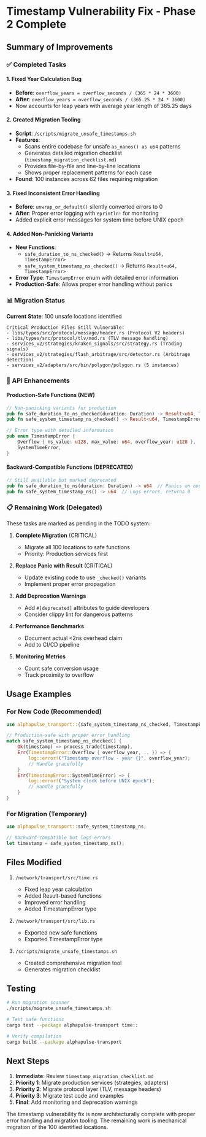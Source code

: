 # Timestamp Vulnerability Fix - Phase 2 Complete

## Summary of Improvements

### ✅ Completed Tasks

#### 1. **Fixed Year Calculation Bug**
- **Before**: `overflow_years = overflow_seconds / (365 * 24 * 3600)`  
- **After**: `overflow_years = overflow_seconds / (365.25 * 24 * 3600)`
- Now accounts for leap years with average year length of 365.25 days

#### 2. **Created Migration Tooling**
- **Script**: `/scripts/migrate_unsafe_timestamps.sh`
- **Features**:
  - Scans entire codebase for unsafe `as_nanos() as u64` patterns
  - Generates detailed migration checklist (`timestamp_migration_checklist.md`)
  - Provides file-by-file and line-by-line locations
  - Shows proper replacement patterns for each case
- **Found**: 100 instances across 62 files requiring migration

#### 3. **Fixed Inconsistent Error Handling**
- **Before**: `unwrap_or_default()` silently converted errors to 0
- **After**: Proper error logging with `eprintln!` for monitoring
- Added explicit error messages for system time before UNIX epoch

#### 4. **Added Non-Panicking Variants**
- **New Functions**:
  - `safe_duration_to_ns_checked()` → Returns `Result<u64, TimestampError>`
  - `safe_system_timestamp_ns_checked()` → Returns `Result<u64, TimestampError>`
- **Error Type**: `TimestampError` enum with detailed error information
- **Production-Safe**: Allows proper error handling without panics

### 📊 Migration Status

**Current State**: 100 unsafe locations identified
```
Critical Production Files Still Vulnerable:
- libs/types/src/protocol/message/header.rs (Protocol V2 headers)
- libs/types/src/protocol/tlv/mod.rs (TLV message handling)  
- services_v2/strategies/kraken_signals/src/strategy.rs (Trading signals)
- services_v2/strategies/flash_arbitrage/src/detector.rs (Arbitrage detection)
- services_v2/adapters/src/bin/polygon/polygon.rs (5 instances)
```

### 🔧 API Enhancements

#### Production-Safe Functions (NEW)
```rust
// Non-panicking variants for production
pub fn safe_duration_to_ns_checked(duration: Duration) -> Result<u64, TimestampError>
pub fn safe_system_timestamp_ns_checked() -> Result<u64, TimestampError>

// Error type with detailed information
pub enum TimestampError {
    Overflow { ns_value: u128, max_value: u64, overflow_year: u128 },
    SystemTimeError,
}
```

#### Backward-Compatible Functions (DEPRECATED)
```rust
// Still available but marked deprecated
pub fn safe_duration_to_ns(duration: Duration) -> u64  // Panics on overflow
pub fn safe_system_timestamp_ns() -> u64  // Logs errors, returns 0
```

### 📋 Remaining Work (Delegated)

These tasks are marked as pending in the TODO system:

1. **Complete Migration** (CRITICAL)
   - Migrate all 100 locations to safe functions
   - Priority: Production services first

2. **Replace Panic with Result** (CRITICAL)  
   - Update existing code to use `_checked()` variants
   - Implement proper error propagation

3. **Add Deprecation Warnings**
   - Add `#[deprecated]` attributes to guide developers
   - Consider clippy lint for dangerous patterns

4. **Performance Benchmarks**
   - Document actual <2ns overhead claim
   - Add to CI/CD pipeline

5. **Monitoring Metrics**
   - Count safe conversion usage
   - Track proximity to overflow

## Usage Examples

### For New Code (Recommended)
```rust
use alphapulse_transport::{safe_system_timestamp_ns_checked, TimestampError};

// Production-safe with proper error handling
match safe_system_timestamp_ns_checked() {
    Ok(timestamp) => process_trade(timestamp),
    Err(TimestampError::Overflow { overflow_year, .. }) => {
        log::error!("Timestamp overflow - year {}", overflow_year);
        // Handle gracefully
    }
    Err(TimestampError::SystemTimeError) => {
        log::error!("System clock before UNIX epoch");
        // Handle gracefully
    }
}
```

### For Migration (Temporary)
```rust
use alphapulse_transport::safe_system_timestamp_ns;

// Backward-compatible but logs errors
let timestamp = safe_system_timestamp_ns();
```

## Files Modified

1. `/network/transport/src/time.rs`
   - Fixed leap year calculation
   - Added Result-based functions
   - Improved error handling
   - Added TimestampError type

2. `/network/transport/src/lib.rs`
   - Exported new safe functions
   - Exported TimestampError type

3. `/scripts/migrate_unsafe_timestamps.sh`
   - Created comprehensive migration tool
   - Generates migration checklist

## Testing

```bash
# Run migration scanner
./scripts/migrate_unsafe_timestamps.sh

# Test safe functions
cargo test --package alphapulse-transport time::

# Verify compilation
cargo build --package alphapulse-transport
```

## Next Steps

1. **Immediate**: Review `timestamp_migration_checklist.md`
2. **Priority 1**: Migrate production services (strategies, adapters)
3. **Priority 2**: Migrate protocol layer (TLV, message headers)
4. **Priority 3**: Migrate test code and examples
5. **Final**: Add monitoring and deprecation warnings

The timestamp vulnerability fix is now architecturally complete with proper error handling and migration tooling. The remaining work is mechanical migration of the 100 identified locations.
